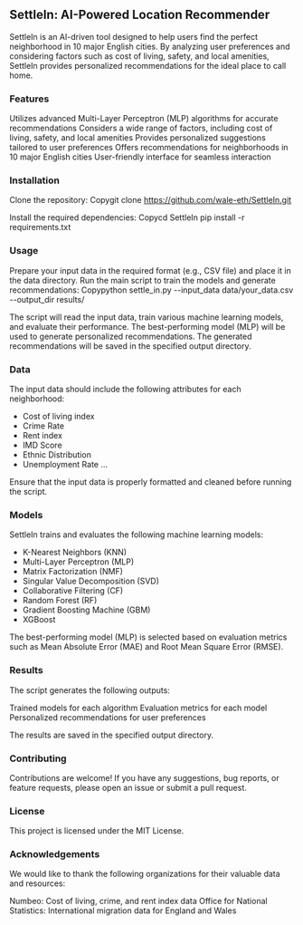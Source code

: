 ## SettleIn: AI-Powered Location Recommender
SettleIn is an AI-driven tool designed to help users find the perfect neighborhood in 10 major English cities. By analyzing user preferences and considering factors such as cost of living, safety, and local amenities, SettleIn provides personalized recommendations for the ideal place to call home.


### Features

Utilizes advanced Multi-Layer Perceptron (MLP) algorithms for accurate recommendations
Considers a wide range of factors, including cost of living, safety, and local amenities
Provides personalized suggestions tailored to user preferences
Offers recommendations for neighborhoods in 10 major English cities
User-friendly interface for seamless interaction

### Installation

Clone the repository:
Copygit clone https://github.com/wale-eth/SettleIn.git

Install the required dependencies:
Copycd SettleIn
pip install -r requirements.txt


### Usage

Prepare your input data in the required format (e.g., CSV file) and place it in the data directory.
Run the main script to train the models and generate recommendations:
Copypython settle_in.py --input_data data/your_data.csv --output_dir results/

The script will read the input data, train various machine learning models, and evaluate their performance. The best-performing model (MLP) will be used to generate personalized recommendations.
The generated recommendations will be saved in the specified output directory.

### Data
The input data should include the following attributes for each neighborhood:

- Cost of living index
- Crime Rate
- Rent index
- IMD Score
- Ethnic Distribution
- Unemployment Rate
...

Ensure that the input data is properly formatted and cleaned before running the script.

### Models
SettleIn trains and evaluates the following machine learning models:

- K-Nearest Neighbors (KNN)
- Multi-Layer Perceptron (MLP)
- Matrix Factorization (NMF)
- Singular Value Decomposition (SVD)
- Collaborative Filtering (CF)
- Random Forest (RF)
- Gradient Boosting Machine (GBM)
- XGBoost

The best-performing model (MLP) is selected based on evaluation metrics such as Mean Absolute Error (MAE) and Root Mean Square Error (RMSE).

### Results
The script generates the following outputs:

Trained models for each algorithm
Evaluation metrics for each model
Personalized recommendations for user preferences

The results are saved in the specified output directory.

### Contributing
Contributions are welcome! If you have any suggestions, bug reports, or feature requests, please open an issue or submit a pull request.

### License
This project is licensed under the MIT License.

### Acknowledgements
We would like to thank the following organizations for their valuable data and resources:

Numbeo: Cost of living, crime, and rent index data
Office for National Statistics: International migration data for England and Wales
